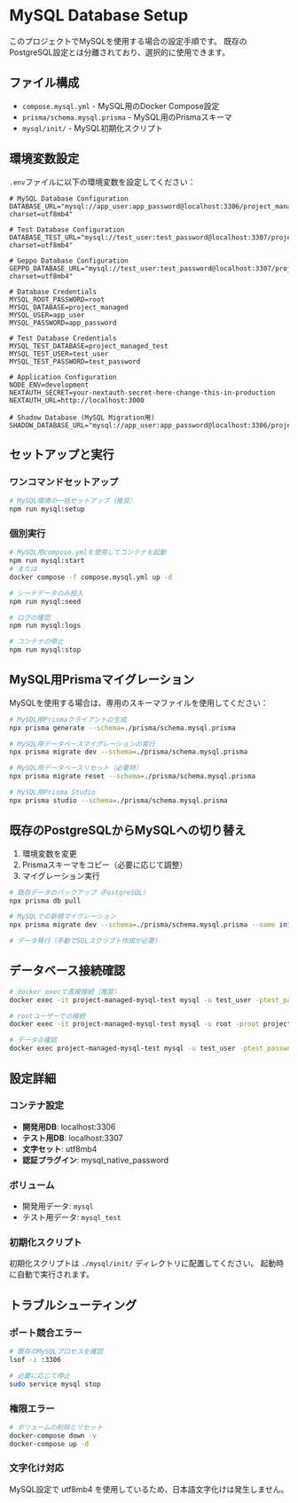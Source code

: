 # MySQL Database Setup

このプロジェクトでMySQLを使用する場合の設定手順です。
既存のPostgreSQL設定とは分離されており、選択的に使用できます。

## ファイル構成

- `compose.mysql.yml` - MySQL用のDocker Compose設定
- `prisma/schema.mysql.prisma` - MySQL用のPrismaスキーマ
- `mysql/init/` - MySQL初期化スクリプト

## 環境変数設定

`.env`ファイルに以下の環境変数を設定してください：

```env
# MySQL Database Configuration
DATABASE_URL="mysql://app_user:app_password@localhost:3306/project_managed?charset=utf8mb4"

# Test Database Configuration  
DATABASE_TEST_URL="mysql://test_user:test_password@localhost:3307/project_managed_test?charset=utf8mb4"

# Geppo Database Configuration
GEPPO_DATABASE_URL="mysql://test_user:test_password@localhost:3307/project_managed_test?charset=utf8mb4"

# Database Credentials
MYSQL_ROOT_PASSWORD=root
MYSQL_DATABASE=project_managed
MYSQL_USER=app_user
MYSQL_PASSWORD=app_password

# Test Database Credentials
MYSQL_TEST_DATABASE=project_managed_test
MYSQL_TEST_USER=test_user
MYSQL_TEST_PASSWORD=test_password

# Application Configuration
NODE_ENV=development
NEXTAUTH_SECRET=your-nextauth-secret-here-change-this-in-production
NEXTAUTH_URL=http://localhost:3000

# Shadow Database (MySQL Migration用)
SHADOW_DATABASE_URL="mysql://app_user:app_password@localhost:3306/project_managed_shadow"
```

## セットアップと実行

### ワンコマンドセットアップ
```bash
# MySQL環境の一括セットアップ（推奨）
npm run mysql:setup
```

### 個別実行

```bash
# MySQL用compose.ymlを使用してコンテナを起動
npm run mysql:start
# または
docker compose -f compose.mysql.yml up -d

# シードデータのみ投入
npm run mysql:seed

# ログの確認
npm run mysql:logs

# コンテナの停止
npm run mysql:stop
```

## MySQL用Prismaマイグレーション

MySQLを使用する場合は、専用のスキーマファイルを使用してください：

```bash
# MySQL用Prismaクライアントの生成
npx prisma generate --schema=./prisma/schema.mysql.prisma

# MySQL用データベースマイグレーションの実行
npx prisma migrate dev --schema=./prisma/schema.mysql.prisma

# MySQL用データベースリセット（必要時）
npx prisma migrate reset --schema=./prisma/schema.mysql.prisma

# MySQL用Prisma Studio
npx prisma studio --schema=./prisma/schema.mysql.prisma
```

## 既存のPostgreSQLからMySQLへの切り替え

1. 環境変数を変更
2. Prismaスキーマをコピー（必要に応じて調整）
3. マイグレーション実行

```bash
# 既存データのバックアップ（PostgreSQL）
npx prisma db pull

# MySQLでの新規マイグレーション
npx prisma migrate dev --schema=./prisma/schema.mysql.prisma --name init

# データ移行（手動でSQLスクリプト作成が必要）
```

## データベース接続確認

```bash
# docker execで直接接続（推奨）
docker exec -it project-managed-mysql-test mysql -u test_user -ptest_password project_managed_test

# rootユーザーでの接続
docker exec -it project-managed-mysql-test mysql -u root -proot project_managed_test

# データの確認
docker exec project-managed-mysql-test mysql -u test_user -ptest_password project_managed_test -e "SELECT * FROM geppo LIMIT 5;"
```

## 設定詳細

### コンテナ設定
- **開発用DB**: localhost:3306
- **テスト用DB**: localhost:3307
- **文字セット**: utf8mb4
- **認証プラグイン**: mysql_native_password

### ボリューム
- 開発用データ: `mysql`
- テスト用データ: `mysql_test`

### 初期化スクリプト
初期化スクリプトは `./mysql/init/` ディレクトリに配置してください。
起動時に自動で実行されます。

## トラブルシューティング

### ポート競合エラー
```bash
# 既存のMySQLプロセスを確認
lsof -i :3306

# 必要に応じて停止
sudo service mysql stop
```

### 権限エラー
```bash
# ボリュームの削除とリセット
docker-compose down -v
docker-compose up -d
```

### 文字化け対応
MySQL設定で utf8mb4 を使用しているため、日本語文字化けは発生しません。 